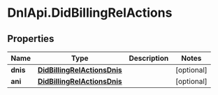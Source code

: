 # DnlApi.DidBillingRelActions

## Properties
Name | Type | Description | Notes
------------ | ------------- | ------------- | -------------
**dnis** | [**DidBillingRelActionsDnis**](DidBillingRelActionsDnis.md) |  | [optional] 
**ani** | [**DidBillingRelActionsDnis**](DidBillingRelActionsDnis.md) |  | [optional] 


